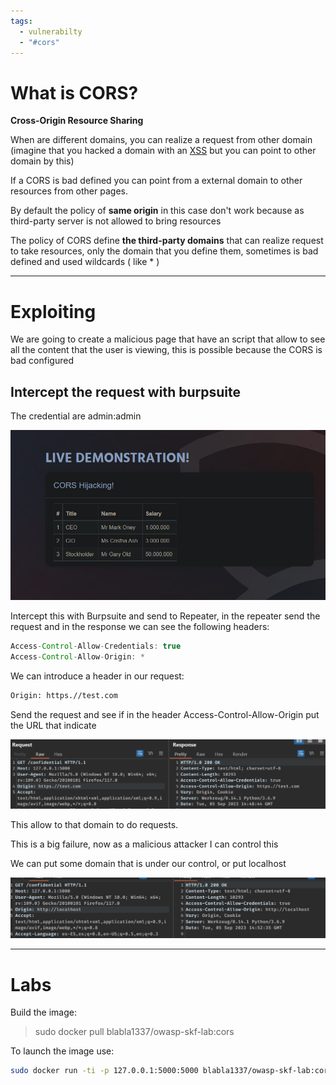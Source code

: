 ```yaml
---
tags:
  - vulnerabilty
  - "#cors"
---
```

# What is CORS?

**Cross-Origin Resource Sharing**

When are different domains, you can realize a request from other domain (imagine that you hacked a domain with an [XSS](../XSS/XSS.md) but you can point to other domain by this)

If a CORS is bad defined you can point from a external domain to other resources from other pages.

By default the policy of **same origin** in this case don't work because as third-party server is not allowed to bring resources 

The policy of CORS define **the third-party domains** that can realize request to take resources, only the domain that you define them, sometimes is bad defined and used wildcards ( like * ) 

---

# Exploiting

We are going to create a malicious page that have an script that allow to see all the content that the user is viewing, this is possible because the CORS is bad configured

## Intercept the request with burpsuite

The credential are admin:admin

![](../../Images/Pasted%20image%2020230905172127.png)


Intercept this with Burpsuite and send to Repeater, in the repeater send the request and in the response we can see the following headers:
````java
Access-Control-Allow-Credentials: true
Access-Control-Allow-Origin: *
````

We can introduce a header in our request:

````bash
Origin: https.//test.com
````

Send the request and see if in the header Access-Control-Allow-Origin put the URL that indicate

![](../../Images/Pasted%20image%2020230905172517.png)

This allow to that domain to do requests.

This is a big failure, now as a malicious attacker I can control this

We can put some domain that is under our control, or put localhost

![](../../Images/Pasted%20image%2020230905172850.png)



---
# Labs

Build the image:

> sudo docker pull blabla1337/owasp-skf-lab:cors

To launch the image use:

````bash
sudo docker run -ti -p 127.0.0.1:5000:5000 blabla1337/owasp-skf-lab:cors
````


